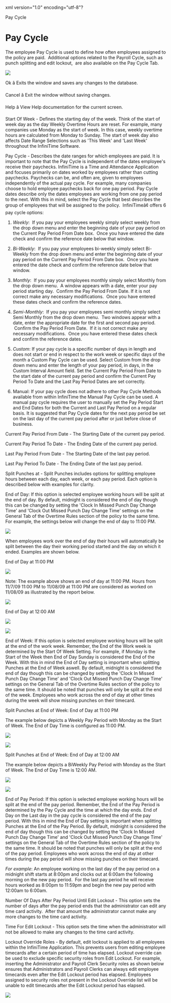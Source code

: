 xml version="1.0" encoding="utf-8"?





Pay Cycle




# Pay Cycle

The employee Pay Cycle is used to define how often employees assigned to the policy are paid.  Additional options related to the Payroll Cycle, such as punch splitting and edit lockout,  are also available on the Pay Cycle Tab.

![](images_2/5-_pay_cycle.gif)

Ok â Exits the window and saves any changes to the database.

Cancel â Exit the window without saving changes.

Help â View Help documentation for the current screen.

Start Of Week - Defines the starting day of the week. Think of the start of week day as the day Weekly Overtime Hours are reset. For example, many companies use Monday as the start of week. In this case, weekly overtime hours are calculated from Monday to Sunday. The start of week day also affects Date Range Selections such as 'This Week' and 'Last Week' throughout the InfiniTime Software.

Pay Cycle - Describes the date ranges for which employees are paid. It is important to note that the Pay Cycle is independent of the dates employee's receive their paychecks. InfiniTime is a Time and Attendance Application and focuses primarily on dates worked by employees rather than cutting paychecks. Paychecks can be, and often are, given to employees independently of the actual pay cycle. For example, many companies choose to hold employee paychecks back for one pay period. Pay Cycle dates describe only the dates employees are working from one pay period to the next. With this in mind, select the Pay Cycle that best describes the group of employees that will be assigned to the policy.  InfiniTimeâ¢ offers 6 pay cycle options:

1. *Weekly*:  If you pay your employees weekly simply select weekly from the drop down menu and enter the beginning date of your pay period on the Current Pay Period From Date box.  Once you have entered the date check and confirm the reference date below that window.

2. *Bi-Weekly*:  If you pay your employees bi-weekly simply select Bi-Weekly from the drop down menu and enter the beginning date of your pay period on the Current Pay Period From Date box.  Once you have entered the date check and confirm the reference date below that window.

3. *Monthly*:  If you pay your employees monthly simply select Monthly from the drop down menu.  A window appears with a date, enter your pay period starting day.  Confirm the Pay Period From Date. If it is not correct make any necessary modifications.  Once you have entered these dates check and confirm the reference dates.

4. *Semi-Monthly*:  If you pay your employees semi monthly simply select Semi Monthly from the drop down menu.  Two windows appear with a date, enter the appropriate date for the first and second pay period.  Confirm the Pay Period From Date.  If it is not correct make any necessary modifications.  Once you have entered these dates check and confirm the reference dates.

5. *Custom*: If your pay cycle is a specific number of days in length and does not start or end in respect to the work week or specific days of the month a Custom Pay Cycle can be used. Select Custom from the drop down menu and enter the length of your pay period, in days, in the Custom Interval Amount field. Set the Current Pay Period From Date to the start date of the current pay period and confirm the Current Pay Period To Date and the Last Pay Period Dates are set correctly.

6. Manual: If your pay cycle does not adhere to other Pay Cycle Methods available from within InfiniTime the Manual Pay Cycle can be used. A manual pay cycle requires the user to manually set the Pay Period Start and End Dates for both the Current and Last Pay Period on a regular basis. It is suggested that Pay Cycle dates for the next pay period be set on the last day of the current pay period after or just before close of business.

Current Pay Period From Date - The Starting Date of the current pay period.

Current Pay Period To Date - The Ending Date of the current pay period.

Last Pay Period From Date - The Starting Date of the last pay period.

Last Pay Period To Date - The Ending Date of the last pay period.

Split Punches at - Split Punches includes options for splitting employee hours between each day, each week, or each pay period. Each option is described below with examples for clarity.

End of Day: If this option is selected employee working hours will be split at the end of day. By default, midnight is considered the end of day though this can be changed by setting the 'Clock In Missed Punch Day Change Time' and 'Clock Out Missed Punch Day Change Time' settings on the General Tab of the Overtime Rules section of the policy to the same time. For example, the settings below will change the end of day to 11:00 PM.

![](images_2/SplitPunches_EndofDay.gif)

When employees work over the end of day their hours will automatically be split between the day their working period started and the day on which it ended. Examples are shown below.

End of Day at 11:00 PM

![](images_2/EndOfDay_11PM.gif)

Note: The example above shows an end of day at 11:00 PM. Hours from 11/7/09 11:00 PM to 11/08/09 at 11:00 PM are considered as worked on 11/08/09 as illustrated by the report below.

![](images_2/EndofDay_11PM_REP.gif)

End of Day at 12:00 AM

![](images_2/EndOfDay_12AM.gif)

![](images_2/EndOfDay_12AM_REP.gif)

End of Week: If this option is selected employee working hours will be split at the end of the work week. Remember, the End of the Work week is determined by the Start Of Week Setting. For example, if Monday is the Start of the Week then End of Day Sunday is considered the End of the Week. With this in mind the End of Day setting is important when splitting Punches at the End of Week aswell. By default, midnight is considered the end of day though this can be changed by setting the 'Clock In Missed Punch Day Change Time' and 'Clock Out Missed Punch Day Change Time' settings on the General Tab of the Overtime Rules section of the policy to the same time. It should be noted that punches will only be split at the end of the week. Employees who work across the end of day at other times during the week will show missing punches on their timecard.

Split Punches at End of Week: End of Day at 11:00 PM

The example below depicts a Weekly Pay Period with Monday as the Start of Week. The End of Day Time is configured as 11:00 PM.

![](images_2/EndofWeek_11PM.gif)

![](images_2/EndofWeek_11PM_REP.gif)

Split Punches at End of Week: End of Day at 12:00 AM

The example below depicts a BiWeekly Pay Period with Monday as the Start of Week. The End of Day Time is 12:00 AM.

![](images_2/EndofWeek_12PM.gif)

![](images_2/EndofWeek_12PM_REP.gif)

End of Pay Period: If this option is selected employee working hours will be split at the end of the pay period. Remember, the End of the Pay Period is determined by the Pay Cycle and the time at which the day ends. End of Day on the Last day in the pay cycle is considered the end of the pay period. With this in mind the End of Day setting is important when splitting Punches at the End of the Pay Period. By default, midnight is considered the end of day though this can be changed by setting the 'Clock In Missed Punch Day Change Time' and 'Clock Out Missed Punch Day Change Time' settings on the General Tab of the Overtime Rules section of the policy to the same time. It should be noted that punches will only be split at the end of the pay period. Employees who work across the end of day at other times during the pay period will show missing punches on their timecard.

*For example*: An employee working on the last day of the pay period on a midnight shift starts at 8:00pm and clocks out at 6:00am the following morning on the new pay period.  For the last pay period he will receive hours worked as 8:00pm to 11:59pm and begin the new pay period with 12:00am to 6:00am.

Number Of Days After Pay Period Until Edit Lockout - This option sets the number of days after the pay period ends that the administrator can edit any time card activity.  After that amount the administrator cannot make any more changes to the time card activity.

Time For Edit Lockout - This option sets the time when the administrator will not be allowed to make any changes to the time card activity.

Lockout Override Roles - By default, edit lockout is applied to all employees within the InfiniTime Application. This prevents users from editing employee timecards after a certain period of time has elapsed. Lockout override can be used to exclude specific security roles from Edit Lockout. For example, inserting the Administrator and Payroll Clerk Security roles as shown below ensures that Administrators and Payroll Clerks can always edit employee timecards even after the Edit Lockout period has elapsed. Employees assigned to security roles not present in the Lockout Override list will be unable to edit timecards after the Edit Lockout period has elapsed.

![](images_2/LockoutOverride.gif)